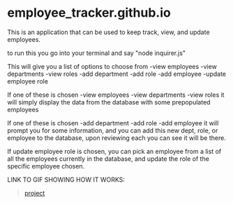 # employee_tracker.github.io

This is an application that can be used to keep track, view, and update employees.

to run this you go into your terminal and say "node inquirer.js" 

This will give you a list of options to choose from
    -view employees
    -view departments
    -view roles
    -add department
    -add role
    -add employee
    -update employee role

If one of these is chosen
     -view employees
    -view departments
    -view roles
it will simply display the data from the database with some prepopulated employees

If one of these is chosen
    -add department
    -add role
    -add employee
it will prompt you for some information, and you can add this new dept, role, or employee to the database, upon reviewing each you can see it will be there.

If update employee role is chosen, you can pick an employee from a list of all the employees currently in the database, and update the role of the specific employee chosen.

LINK TO GIF SHOWING HOW IT WORKS:

<blockquote class="imgur-embed-pub" lang="en" data-id="a/XSpXOTC"><a href="//imgur.com/a/XSpXOTC">project</a></blockquote>

